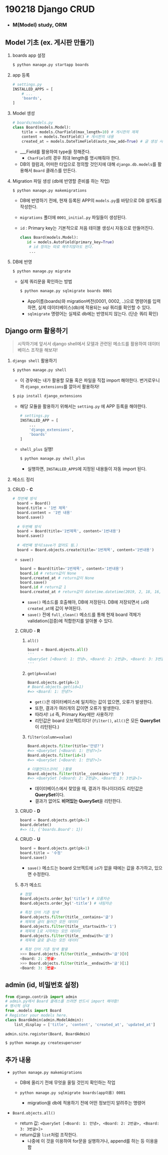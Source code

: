 # 190218 Django CRUD

* ### M(Model) study, ORM

## Model 기초 (ex. 게시판 만들기)

1. boards app 설정

   ```bash
   $ python manage.py startapp boards
   ```

2. app 등록

   ```python
   # settings.py
   INSTALLED_APPS = [
       # ...
       'boards',
   ]
   ```

3. Model 생성

   ```python
   # boards/models.py
   class Board(models.Model):
       title = models.CharField(max_length=10) # 게시판의 제목
       content = models.TextField() # 게시판의 내용
       created_at = models.DateTimeField(auto_now_add=True) # 글 생성 시간
   ```

   * ___Field를 활용하여 type을 정해준다.
     * `CharField`의 경우 최대 length를 명시해줘야 한다.
   * DB의 컬럼과, 어떠한 타입으로 정의할 것인지에 대해 `django.db.models`를 활용해서 `Board` 클래스를 만든다.

4. Migration 파일 생성 (db에 반영할 준비를 하는 작업)

   ```bash
   $ python manage.py makemigrations
   ```

   * DB에 반영하기 전에, 현재 등록된 APP의 `models.py`를 바탕으로 DB 설계도를 작성한다.

   * `migrations` 폴더에 `0001_initial.py` 파일들이 생성된다.

   * `id` : Primary key는 기본적으로 처음 테이블 생성시 자동으로 만들어진다.

     ```python
     class Board(models.Model):
     	id = models.AutoField(primary_key=True)
         # id 정의는 따로 해주지않아도 된다.
         ...
     ```

5. DB에 반영

   ```bash
   $ python manage.py migrate
   ```

   * 실제 쿼리문을 확인하는 방법

     ```bash
     $ python manage.py sqlmigrate boards 0001
     ```

     * App이름(boards)와 migration버전(0001, 0002, ..)으로 명령어를 입력하면, 실제 데이터베이스(db)에 적용되는 sql 쿼리를 확인할 수 있다.
     * `sqlmigrate` 명령어는 실제로  db에는 반영되지 않는다. (단순 쿼리 확인)



## Django orm 활용하기

> 시작하기에 앞서서 django shell에서 모델과 관련된 메소드를 활용하여 데이터베이스 조작을 해보자!

1. `django shell` 활용하기

   ```bash
   $ python manage.py shell
   ```

   * 이 경우에는 내가 활용할 모듈 혹은 파일을 직접 import 해야한다. 번거로우니까 `django_extensions`를 깔아서 활용하자!

   ```bash
   $ pip install django_extensions
   ```

   * 해당 모듈을 활용하기 위해서는 `setting.py` 에 APP 등록을 해야한다.

     ```python
     # settings.py
     INSTALLED_APP = [
         ...
         'django_extensions',
         'boards'
     ]
     ```

   * `shell_plus` 실행!

     ```bash
     $ python manage.py shell_plus
     ```

     * 실행하면, `INSTALLED_APPS`에 지정된 내용들이 자동 import 된다.

2. 메소드 정리

1. CRUD - **C**

   ```python
   # 첫번째 방식
     board = Board()
     board.title = '1번 제목'
     board.content = '1번 내용'
     board.save()
     
     # 두번째 방식
     board = Board(title='1번제목', content='1번내용')
     board.save()
     
     # 세번째 방식(save가 없어도 됨.)
     board = Board.objects.create(title='1번제목', content='1번내용')
   ```

   * `save()`

     ```python
     board = Board(title='1번제목', content='1번내용')
     board.id # return값이 None
     board.created_at # return값이 None
     board.save()
     board.id # return값 1
     board.created_at # return값이 datetime.datetime(2019, 2, 18, 16, 20)
     ```

     * `save()` 메소드를 호출해야, DB에 저장된다. DB에 저장되면서 `id`와 `created_at`에 값이 부여된다.
     * `save()` 전에 `full_clean()` 메소드를 통해 현재 board 객체가 validation(검증)에 적합한지를 알아볼 수 있다.

   2. CRUD - **R**

      1. `all()`

         ```python
         board = Board.objects.all()
         '''
         <QuerySet [<Board: 1: 안녕>, <Board: 2: 2번글>, <Board: 3: 3번글>]
         '''
         ```

      2. `get(pk=value)`

         ```python
         Board.objects.get(pk=1)
         # Board.objects.get(id=1)
         #=> <Board: 1: 안녕?>
         ```

         * `get()`은 데이터베이스에 일치하는 값이 없으면, 오류가 발생한다.
         * 또한, 결과가 여러개의 값이면 오류가 발생한다.
         * 따라서! `id` 즉, Primary Key에만 사용하기! 
         * 리턴값은 board 오브젝트이다! (`filter()`, `all()`은 모든 **QuerySet**이 리턴된다.)

      3. `filter(column=value)`

         ```python
         Board.objects.filter(title='안녕?')
         #=> <QuerySet [<Board: 1: 안녕?>]>
         Board.objects.filter(id=1)
         #=> <QuerySet [<Board: 1: 안녕?>]>
         
         # 더블언더스코어(__)활용
         Board.objects.filter(title__contains='번글')
         #=> <QuerySet [<Board: 2: 2번글>, <Board: 3: 3번글>]>
         ```

         * 데이터베이스에서 찾았을 때, 결과가 하나이더라도 리턴값은 **QuerySet**이다. 
         * 결과가 없어도 **비어있는 QuerySet**을 리턴한다.

   3. CRUD - **D**

      ```python
      board = Board.objects.get(pk=1)
      board.delete()
      #=> (1, {'boards.Board': 1})
      ```

   4. CRUD - **U**

      ```python
      board = Board.objects.get(pk=1)
      board.title = '수정'
      board.save()
      ```

      * `save()` 메소드는 board 오브젝트에 `id`가 없을 때에는 값을 추가하고, 있으면 수정한다.

   5. 추가 메소드

      ```python
      # 정렬
      Board.objects.order_by('title') # 오름차순
      Board.objects.order_by('-title') # 내림차순
      ```

      ```python
      # 특정 단어 기준 탐색
      Board.objects.filter(title__contains='글') 
      # 제목에 글이 들어간 모든 데이터
      Board.objects.filter(title__startswith='1') 
      # 제목에 1로 시작하는 모든 데이터
      Board.objects.filter(title__endswith='글') 
      # 제목에 글로 끝나는 모든 데이터
      
      # 특정 단어 기준 탐색 활용
      >>> Board.objects.filter(title__endswith='글')[0]
      <Board: 2: 2번글>
      >>> Board.objects.filter(title__endswith='글')[1]
      <Board: 3: 3번글>
      ```


## admin (id, 비밀번호 설정)

```python
from django.contrib import admin
# admin.py에서 Board 클래스를 쓰려면 반드시 import 해야함!
# 명시적 상대
from .models import Board
# Register your models here.
class BoardAdmin(admin.ModelAdmin):
    list_display = ['title', 'content', 'created_at', 'updated_at']
    
admin.site.register(Board, BoardAdmin)
```

```bash
$ python manage.py createsuperuser
```



## 추가 내용

* `python manage.py makemigrations` 

  * DB에 올리기 전에 무엇을 올릴 것인지 확인하는 작업

  * `python manage.py sqlmigrate boards(app이름) 0001` 
    *  migration을 db에 적용하기 전에 어떤 정보인지 알려주는 명령어



* `Board.objects.all()`
  * return 값: `<QuerySet [<Board: 1: 안녕>, <Board: 2: 2번글>, <Board: 3: 3번글>]>`
  * return값을 `list`처럼 조작한다. 
    * 나중에 이 것을 이용하여 for문을 실행하거나, append를 하는 등 이용을 함